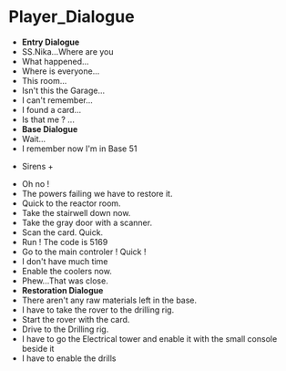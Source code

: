 # Player_Dialogue
- **Entry Dialogue**
- SS.Nika...Where are you
- What happened...
- Where is everyone...
- This room...
- Isn't this the Garage...
- I can't remember...
- I found a card...
- Is that me ? ...
- **Base Dialogue**
- Wait...
- I remember now I'm in Base 51
+ Sirens +
- Oh no !
- The powers failing we have to restore it.
- Quick to the reactor room.
- Take the stairwell down now.
- Take the gray door with a scanner.
- Scan the card. Quick.
- Run ! The code is 5169
- Go to the main controler ! Quick !
- I don't have much time
- Enable the coolers now.
- Phew...That was close.
- **Restoration Dialogue**
- There aren't any raw materials left in the base.
- I have to take the rover to the drilling rig.
- Start the rover with the card.
- Drive to the Drilling rig.
- I have to go the Electrical tower and enable it with the small console beside it
- I have to enable the drills 
